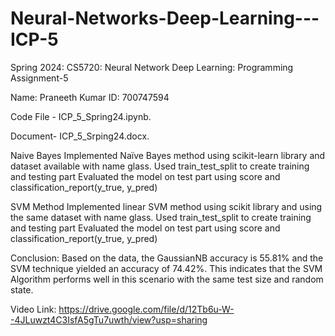 # Neural-Networks-Deep-Learning---ICP-5

Spring 2024: CS5720: Neural Network Deep Learning: Programming Assignment-5

Name: Praneeth Kumar  ID: 700747594

Code File - ICP_5_Spring24.ipynb.

Document- ICP_5_Srping24.docx.

Naive Bayes Implemented Naïve Bayes method using scikit-learn library and dataset available with name glass. Used train_test_split to create training and testing part Evaluated the model on test part using score and classification_report(y_true, y_pred)

SVM Method Implemented linear SVM method using scikit library and using the same dataset with name glass. Used train_test_split to create training and testing part Evaluated the model on test part using score and classification_report(y_true, y_pred)

Conclusion: Based on the data, the GaussianNB accuracy is 55.81% and the SVM technique yielded an accuracy of 74.42%. This indicates that the SVM Algorithm performs well in this scenario with the same test size and random state.

Video Link: https://drive.google.com/file/d/12Tb6u-W--4JLuwzt4C3IsfA5gTu7uwth/view?usp=sharing
